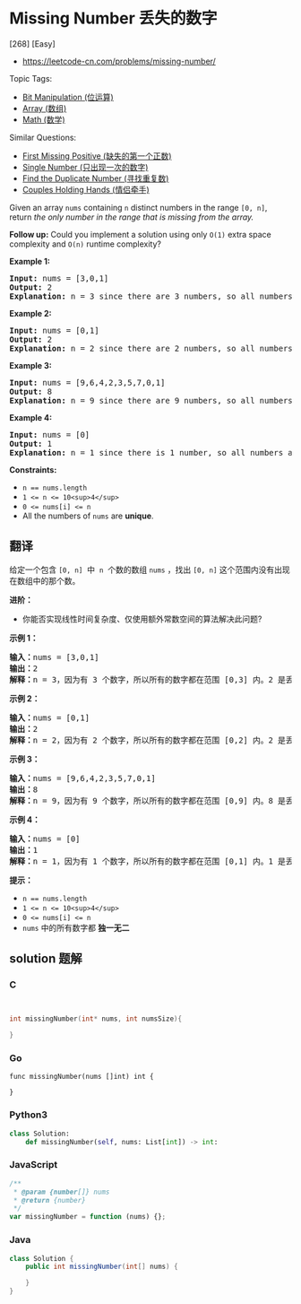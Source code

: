 # Missing Number 丢失的数字

[268] [Easy]

- https://leetcode-cn.com/problems/missing-number/

Topic Tags:

- [Bit Manipulation (位运算)](https://leetcode-cn.com/tag/bit-manipulation/)
- [Array (数组)](https://leetcode-cn.com/tag/array/)
- [Math (数学)](https://leetcode-cn.com/tag/math/)

Similar Questions:

- [First Missing Positive (缺失的第一个正数)](https://leetcode-cn.com/problems/first-missing-positive/)
- [Single Number (只出现一次的数字)](https://leetcode-cn.com/problems/single-number/)
- [Find the Duplicate Number (寻找重复数)](https://leetcode-cn.com/problems/find-the-duplicate-number/)
- [Couples Holding Hands (情侣牵手)](https://leetcode-cn.com/problems/couples-holding-hands/)

Given an array `nums` containing `n` distinct numbers in the range `[0, n]`, return _the only number in the range that is missing from the array._

**Follow up:** Could you implement a solution using only `O(1)` extra space complexity and `O(n)` runtime complexity?

**Example 1:**

<pre><strong>Input:</strong> nums = [3,0,1]
<strong>Output:</strong> 2
<b>Explanation</b><strong>:</strong> n = 3 since there are 3 numbers, so all numbers are in the range [0,3]. 2 is the missing number in the range since it does not appear in nums.
</pre>

**Example 2:**

<pre><strong>Input:</strong> nums = [0,1]
<strong>Output:</strong> 2
<b>Explanation</b><strong>:</strong> n = 2 since there are 2 numbers, so all numbers are in the range [0,2]. 2 is the missing number in the range since it does not appear in nums.
</pre>

**Example 3:**

<pre><strong>Input:</strong> nums = [9,6,4,2,3,5,7,0,1]
<strong>Output:</strong> 8
<b>Explanation</b><strong>:</strong> n = 9 since there are 9 numbers, so all numbers are in the range [0,9]. 8 is the missing number in the range since it does not appear in nums.
</pre>

**Example 4:**

<pre><strong>Input:</strong> nums = [0]
<strong>Output:</strong> 1
<b>Explanation</b><strong>:</strong> n = 1 since there is 1 number, so all numbers are in the range [0,1]. 1 is the missing number in the range since it does not appear in nums.
</pre>

**Constraints:**

- `n == nums.length`
- `1 <= n <= 10<sup>4</sup>`
- `0 <= nums[i] <= n`
- All the numbers of `nums` are **unique**.

## 翻译

给定一个包含 `[0, n]`  中  `n`  个数的数组 `nums` ，找出 `[0, n]` 这个范围内没有出现在数组中的那个数。

**进阶：**

- 你能否实现线性时间复杂度、仅使用额外常数空间的算法解决此问题?

**示例 1：**

<pre><strong>输入：</strong>nums = [3,0,1]
<strong>输出：</strong>2
<b>解释：</b>n = 3，因为有 3 个数字，所以所有的数字都在范围 [0,3] 内。2 是丢失的数字，因为它没有出现在 nums 中。</pre>

**示例 2：**

<pre><strong>输入：</strong>nums = [0,1]
<strong>输出：</strong>2
<b>解释：</b>n = 2，因为有 2 个数字，所以所有的数字都在范围 [0,2] 内。2 是丢失的数字，因为它没有出现在 nums 中。</pre>

**示例 3：**

<pre><strong>输入：</strong>nums = [9,6,4,2,3,5,7,0,1]
<strong>输出：</strong>8
<b>解释：</b>n = 9，因为有 9 个数字，所以所有的数字都在范围 [0,9] 内。8 是丢失的数字，因为它没有出现在 nums 中。</pre>

**示例 4：**

<pre><strong>输入：</strong>nums = [0]
<strong>输出：</strong>1
<b>解释：</b>n = 1，因为有 1 个数字，所以所有的数字都在范围 [0,1] 内。1 是丢失的数字，因为它没有出现在 nums 中。</pre>

**提示：**

- `n == nums.length`
- `1 <= n <= 10<sup>4</sup>`
- `0 <= nums[i] <= n`
- `nums` 中的所有数字都 **独一无二**

## solution 题解

### C

```c


int missingNumber(int* nums, int numsSize){

}
```

### Go

```golang
func missingNumber(nums []int) int {

}
```

### Python3

```python
class Solution:
    def missingNumber(self, nums: List[int]) -> int:
```

### JavaScript

```javascript
/**
 * @param {number[]} nums
 * @return {number}
 */
var missingNumber = function (nums) {};
```

### Java

```java
class Solution {
    public int missingNumber(int[] nums) {

    }
}
```
